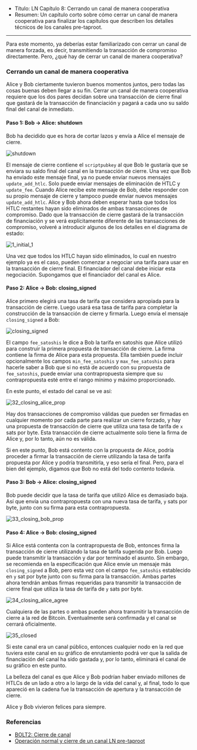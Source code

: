 - Título: LN Capítulo 8: Cerrando un canal de manera cooperativa
- Resumen: Un capítulo corto sobre cómo cerrar un canal de manera cooperativa para finalizar los capítulos que describen los detalles técnicos de los canales pre-taproot.

---

Para este momento, ya deberías estar familiarizado con cerrar un canal de manera forzada, es decir, transmitiendo la transacción de compromiso directamente. Pero, ¿qué hay de cerrar un canal de manera cooperativa?

### Cerrando un canal de manera cooperativa

Alice y Bob ciertamente tuvieron buenos momentos juntos, pero todas las cosas buenas deben llegar a su fin. Cerrar un canal de manera cooperativa requiere que los dos pares decidan sobre una transacción de cierre final que gastará de la transacción de financiación y pagará a cada uno su saldo final del canal de inmediato.

#### Paso 1: Bob -> Alice: shutdown

Bob ha decidido que es hora de cortar lazos y envía a Alice el mensaje de cierre.

![shutdown](https://cdn.satellite.earth/c426f513d9ee71c22851c630a785342bcde0da7657817a766f51ad779b235271.png)

El mensaje de cierre contiene el `scriptpubkey` al que Bob le gustaría que se enviara su saldo final del canal en la transacción de cierre. Una vez que Bob ha enviado este mensaje final, ya no puede enviar nuevos mensajes `update_add_htlc`. Solo puede enviar mensajes de eliminación de HTLC y `update_fee`. Cuando Alice recibe este mensaje de Bob, debe responder con su propio mensaje de cierre y tampoco puede enviar nuevos mensajes `update_add_htlc`. Alice y Bob ahora deben esperar hasta que todos los HTLC restantes hayan sido eliminados de ambas transacciones de compromiso. Dado que la transacción de cierre gastará de la transacción de financiación y se verá explícitamente diferente de las transacciones de compromiso, volveré a introducir algunos de los detalles en el diagrama de estado:

![1_initial_1](https://cdn.satellite.earth/96ea96228ee4ba11199405503b1ad5e0c3c07e913bafd7b0217f0b35197d14d1.png)

Una vez que todos los HTLC hayan sido eliminados, lo cual en nuestro ejemplo ya es el caso, pueden comenzar a negociar una tarifa para usar en la transacción de cierre final. El financiador del canal debe iniciar esta negociación. Supongamos que el financiador del canal es Alice.

#### Paso 2: Alice -> Bob: closing_signed

Alice primero elegirá una tasa de tarifa que considera apropiada para la transacción de cierre. Luego usará esa tasa de tarifa para completar la construcción de la transacción de cierre y firmarla. Luego envía el mensaje `closing_signed` a Bob:

![closing_signed](https://cdn.satellite.earth/d2163f54634661a04d0bf6b48253893ca793c32cee962bdb26f0a0a6255f3b8c.png)

El campo `fee_satoshis` le dice a Bob la tarifa en satoshis que Alice utilizó para construir la primera propuesta de transacción de cierre. La firma contiene la firma de Alice para esta propuesta. Ella también puede incluir opcionalmente los campos `min_fee_satoshis` y `max_fee_satoshis` para hacerle saber a Bob que si no está de acuerdo con su propuesta de `fee_satoshis`, puede enviar una contrapropuesta siempre que su contrapropuesta esté entre el rango mínimo y máximo proporcionado.

En este punto, el estado del canal se ve así:

![32_closing_alice_prop](https://cdn.satellite.earth/362b08699664bc07019932d815081b9dd4656f4219b668e6c4f77569048d7a09.png)

Hay dos transacciones de compromiso válidas que pueden ser firmadas en cualquier momento por cada parte para realizar un cierre forzado, y hay una propuesta de transacción de cierre que utiliza una tasa de tarifa de `x` sats por byte. Esta transacción de cierre actualmente solo tiene la firma de Alice y, por lo tanto, aún no es válida.

Si en este punto, Bob está contento con la propuesta de Alice, podría proceder a firmar la transacción de cierre utilizando la tasa de tarifa propuesta por Alice y podría transmitirla, y eso sería el final. Pero, para el bien del ejemplo, digamos que Bob no está del todo contento todavía.

#### Paso 3: Bob -> Alice: closing_signed

Bob puede decidir que la tasa de tarifa que utilizó Alice es demasiado baja. Así que envía una contrapropuesta con una nueva tasa de tarifa, `y` sats por byte, junto con su firma para esta contrapropuesta.

![33_closing_bob_prop](https://cdn.satellite.earth/5fc6c7973fda63eb972347d82302d0ec5cb6ee095ce32d5af7ecc7122a626dd8.png)

#### Paso 4: Alice -> Bob: closing_signed

Si Alice está contenta con la contrapropuesta de Bob, entonces firma la transacción de cierre utilizando la tasa de tarifa sugerida por Bob. Luego puede transmitir la transacción y dar por terminado el asunto. Sin embargo, se recomienda en la especificación que Alice envíe un mensaje más `closing_signed` a Bob, pero esta vez con el campo `fee_satoshis` establecido en `y` sat por byte junto con su firma para la transacción. Ambas partes ahora tendrán ambas firmas requeridas para transmitir la transacción de cierre final que utiliza la tasa de tarifa de `y` sats por byte.

![34_closing_alice_agree](https://cdn.satellite.earth/660b1dfa2d15557f189c74a9be25ddf722f2e5094709a93c81c85d0114d53813.png)

Cualquiera de las partes o ambas pueden ahora transmitir la transacción de cierre a la red de Bitcoin. Eventualmente será confirmada y el canal se cerrará oficialmente.

![35_closed](https://cdn.satellite.earth/9277334bc72854e910ca6154ea2a05098ebc085e9484dbe209984d25a0f1db1c.png)

Si este canal era un canal público, entonces cualquier nodo en la red que tuviera este canal en su gráfico de enrutamiento podrá ver que la salida de financiación del canal ha sido gastada y, por lo tanto, eliminará el canal de su gráfico en este punto.

La belleza del canal es que Alice y Bob podrían haber enviado millones de HTLCs de un lado a otro a lo largo de la vida del canal y, al final, todo lo que apareció en la cadena fue la transacción de apertura y la transacción de cierre.

Alice y Bob vivieron felices para siempre.

### Referencias

- [BOLT2: Cierre de canal](https://github.com/lightning/bolts/blob/master/02-peer-protocol.md#channel-close)
- [Operación normal y cierre de un canal LN pre-taproot](https://ellemouton.com/posts/normal-operation-pre-taproot/)
